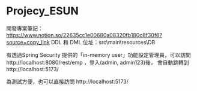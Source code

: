 # Projecy_ESUN
開發專案筆記：https://www.notion.so/22635cc1e00680a08320fb180c8f30f6?source=copy_link
DDL 和 DML 位址：src\main\resources\DB

有透過Spring Security 提供的「in-memory user」功能設定管理員，可以訪問
http://localhost:8080/rest/emp
，登入(admin, admin123)後，
會自動跳轉到http://localhost:5173/

為測試方便，也可以直接訪問
http://localhost:5173/
